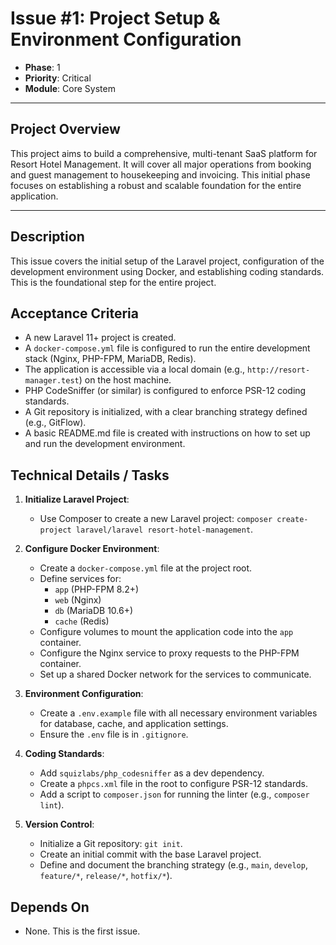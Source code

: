 # Issue #1: Project Setup & Environment Configuration

-   **Phase**: 1
-   **Priority**: Critical
-   **Module**: Core System

---

## Project Overview

This project aims to build a comprehensive, multi-tenant SaaS platform for Resort Hotel Management. It will cover all major operations from booking and guest management to housekeeping and invoicing. This initial phase focuses on establishing a robust and scalable foundation for the entire application.

---

## Description

This issue covers the initial setup of the Laravel project, configuration of the development environment using Docker, and establishing coding standards. This is the foundational step for the entire project.

## Acceptance Criteria

-   A new Laravel 11+ project is created.
-   A `docker-compose.yml` file is configured to run the entire development stack (Nginx, PHP-FPM, MariaDB, Redis).
-   The application is accessible via a local domain (e.g., `http://resort-manager.test`) on the host machine.
-   PHP CodeSniffer (or similar) is configured to enforce PSR-12 coding standards.
-   A Git repository is initialized, with a clear branching strategy defined (e.g., GitFlow).
-   A basic README.md file is created with instructions on how to set up and run the development environment.

## Technical Details / Tasks

1.  **Initialize Laravel Project**:
    -   Use Composer to create a new Laravel project: `composer create-project laravel/laravel resort-hotel-management`.

2.  **Configure Docker Environment**:
    -   Create a `docker-compose.yml` file at the project root.
    -   Define services for:
        -   `app` (PHP-FPM 8.2+)
        -   `web` (Nginx)
        -   `db` (MariaDB 10.6+)
        -   `cache` (Redis)
    -   Configure volumes to mount the application code into the `app` container.
    -   Configure the Nginx service to proxy requests to the PHP-FPM container.
    -   Set up a shared Docker network for the services to communicate.

3.  **Environment Configuration**:
    -   Create a `.env.example` file with all necessary environment variables for database, cache, and application settings.
    -   Ensure the `.env` file is in `.gitignore`.

4.  **Coding Standards**:
    -   Add `squizlabs/php_codesniffer` as a dev dependency.
    -   Create a `phpcs.xml` file in the root to configure PSR-12 standards.
    -   Add a script to `composer.json` for running the linter (e.g., `composer lint`).

5.  **Version Control**:
    -   Initialize a Git repository: `git init`.
    -   Create an initial commit with the base Laravel project.
    -   Define and document the branching strategy (e.g., `main`, `develop`, `feature/*`, `release/*`, `hotfix/*`).

## Depends On

-   None. This is the first issue.
